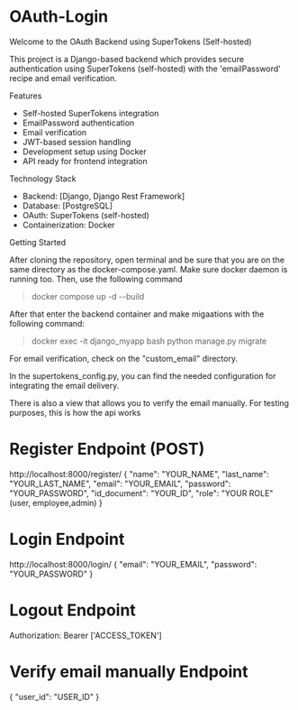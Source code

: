 # OAuth-Login

Welcome to the OAuth Backend using SuperTokens (Self-hosted)

This project is a Django-based backend which provides secure authentication using SuperTokens (self-hosted) with the 'emailPassword' recipe and email verification.

Features
- Self-hosted SuperTokens integration
- EmailPassword authentication
- Email verification
- JWT-based session handling
- Development setup using Docker
- API ready for frontend integration

Technology Stack
- Backend: [Django, Django Rest Framework]
- Database: [PostgreSQL]
- OAuth: SuperTokens (self-hosted)
- Containerization: Docker


Getting Started

After cloning the repository, open terminal and be sure that you are on the same directory as the docker-compose.yaml. Make sure docker daemon is running too. Then, use the following command

> docker compose up -d --build

After that enter the backend container and make migaations with the following command:

> docker exec -it django_myapp bash
> python manage.py migrate

For email verification, check on the "custom_email" directory.

In the supertokens_config.py, you can find the needed configuration for integrating the email delivery.

There is also a view that allows you to verify the email manually.
For testing purposes, this is how the api works

# Register Endpoint (POST)
http://localhost:8000/register/
{
  "name": "YOUR_NAME",
  "last_name": "YOUR_LAST_NAME",
  "email": "YOUR_EMAIL",
  "password": "YOUR_PASSWORD",
  "id_document": "YOUR_ID",
  "role": "YOUR ROLE" (user, employee,admin)
}

# Login Endpoint
http://localhost:8000/login/
{
  "email": "YOUR_EMAIL",
  "password": "YOUR_PASSWORD"
}

# Logout Endpoint
Authorization: Bearer ['ACCESS_TOKEN']

# Verify email manually Endpoint
{
    "user_id": "USER_ID"
}
